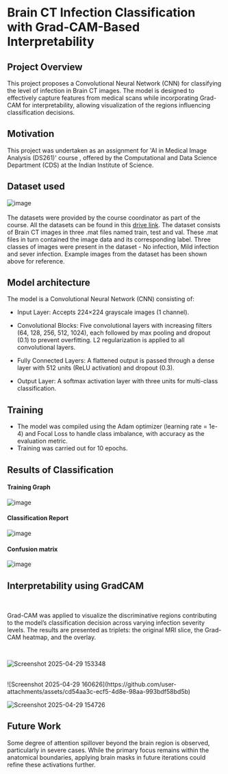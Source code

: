 # Brain CT Infection Classification with Grad-CAM-Based Interpretability

## Project Overview
This project proposes a Convolutional Neural Network (CNN) for classifying the level of infection in Brain CT images. The model is designed to effectively capture features from medical scans while 
incorporating Grad-CAM for interpretability, allowing visualization of the regions influencing classification decisions.


## Motivation
This project was undertaken as an assignment for 'AI in Medical Image Analysis (DS261)' course , offered by the Computational and Data Science Department (CDS) at the Indian Institute of Science.

## Dataset used
![image](https://github.com/user-attachments/assets/e00bd5ae-3447-4edd-b8df-5f965d141d94)
<br>
<br>
The datasets were provided by the course coordinator as part of the course. All the datasets can be found in this [drive link](https://drive.google.com/file/d/1dAipNcsiv03DObxnhFwcaG2mTySoG7Ba/view?usp=sharing). The dataset consists of Brain CT images in three .mat
files named train, test and val. These .mat files in turn contained the image data and its corresponding label. Three classes of images were present in the dataset - No infection,
Mild infection and sever infection. Example images from the dataset has been shown above for reference.

## Model architecture
The model is a Convolutional Neural Network (CNN) consisting of:

+ Input Layer: Accepts 224×224 grayscale images (1 channel).

+ Convolutional Blocks: Five convolutional layers with increasing filters (64, 128, 256, 512, 1024), each followed by max pooling and dropout (0.1) to prevent overfitting. L2 regularization is applied to all convolutional layers.

+ Fully Connected Layers: A flattened output is passed through a dense layer with 512 units (ReLU activation) and dropout (0.3).

+ Output Layer: A softmax activation layer with three units for multi-class classification.

## Training
+ The model was compiled using the Adam optimizer (learning rate = 1e-4) and Focal Loss to handle class imbalance, with accuracy as the evaluation metric.
+ Training was carried out for 10 epochs.
  
## Results of Classification
#### Training Graph
![image](https://github.com/user-attachments/assets/2adf6f9d-af61-417a-a603-d6c9c9b7be28)

#### Classification Report
![image](https://github.com/user-attachments/assets/f52fc7f7-2ae4-4f8f-aa95-d312abd298d6)

#### Confusion matrix
![image](https://github.com/user-attachments/assets/e2b37301-0029-4d42-b0bd-b632b4ff1b66)






## Interpretability using GradCAM
<br>

Grad-CAM was applied to visualize the discriminative regions contributing to the model’s classification decision across varying infection severity levels. 
The results are presented as triplets: the original MRI slice, the Grad-CAM heatmap, and the overlay.

<br>

![Screenshot 2025-04-29 153348](https://github.com/user-attachments/assets/bc265def-7195-4938-99a9-b4953157306f)





<br>
![Screenshot 2025-04-29 160626](https://github.com/user-attachments/assets/cd54aa3c-ecf5-4d8e-98aa-993bdf58bd5b)


<br>

![Screenshot 2025-04-29 154726](https://github.com/user-attachments/assets/8a94b49e-5ff3-4dbf-b059-d406f127a650)





## Future Work

Some degree of attention spillover beyond the brain region is observed, particularly in severe cases. While the primary focus remains within the anatomical boundaries, applying brain masks in future iterations could refine these activations further.
